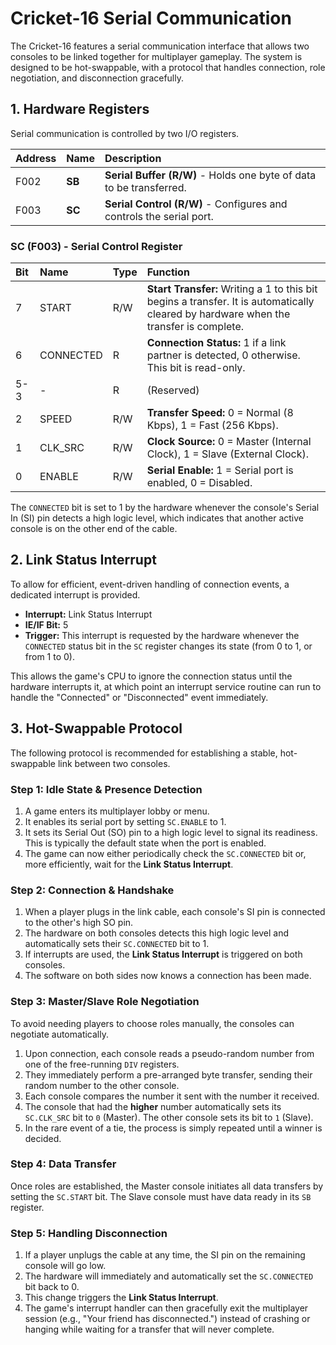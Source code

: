 # **Cricket-16 Serial Communication**

The Cricket-16 features a serial communication interface that allows two consoles to be linked together for multiplayer gameplay. The system is designed to be hot-swappable, with a protocol that handles connection, role negotiation, and disconnection gracefully.

## **1. Hardware Registers**

Serial communication is controlled by two I/O registers.

| Address | Name | Description                                                              |
| :------ | :--- | :----------------------------------------------------------------------- |
| F002    | **SB** | **Serial Buffer (R/W)** - Holds one byte of data to be transferred.      |
| F003    | **SC** | **Serial Control (R/W)** - Configures and controls the serial port.      |

### **SC (F003) - Serial Control Register**

| Bit | Name        | Type | Function                                                                                                                   |
| :-- | :---------- | :--- | :------------------------------------------------------------------------------------------------------------------------- |
| 7   | START       | R/W  | **Start Transfer:** Writing a 1 to this bit begins a transfer. It is automatically cleared by hardware when the transfer is complete. |
| 6   | CONNECTED   | R    | **Connection Status:** 1 if a link partner is detected, 0 otherwise. This bit is read-only.                                |
| 5-3 | -           | R    | (Reserved)                                                                                                               |
| 2   | SPEED       | R/W  | **Transfer Speed:** 0 = Normal (8 Kbps), 1 = Fast (256 Kbps).                                                              |
| 1   | CLK_SRC     | R/W  | **Clock Source:** 0 = Master (Internal Clock), 1 = Slave (External Clock).                                               |
| 0   | ENABLE      | R/W  | **Serial Enable:** 1 = Serial port is enabled, 0 = Disabled.                                                               |

The `CONNECTED` bit is set to 1 by the hardware whenever the console's Serial In (SI) pin detects a high logic level, which indicates that another active console is on the other end of the cable.

## **2. Link Status Interrupt**

To allow for efficient, event-driven handling of connection events, a dedicated interrupt is provided.

-   **Interrupt:** Link Status Interrupt
-   **IE/IF Bit:** 5
-   **Trigger:** This interrupt is requested by the hardware whenever the `CONNECTED` status bit in the `SC` register changes its state (from 0 to 1, or from 1 to 0).

This allows the game's CPU to ignore the connection status until the hardware interrupts it, at which point an interrupt service routine can run to handle the "Connected" or "Disconnected" event immediately.

## **3. Hot-Swappable Protocol**

The following protocol is recommended for establishing a stable, hot-swappable link between two consoles.

### **Step 1: Idle State & Presence Detection**

1.  A game enters its multiplayer lobby or menu.
2.  It enables its serial port by setting `SC.ENABLE` to 1.
3.  It sets its Serial Out (SO) pin to a high logic level to signal its readiness. This is typically the default state when the port is enabled.
4.  The game can now either periodically check the `SC.CONNECTED` bit or, more efficiently, wait for the **Link Status Interrupt**.

### **Step 2: Connection & Handshake**

1.  When a player plugs in the link cable, each console's SI pin is connected to the other's high SO pin.
2.  The hardware on both consoles detects this high logic level and automatically sets their `SC.CONNECTED` bit to 1.
3.  If interrupts are used, the **Link Status Interrupt** is triggered on both consoles.
4.  The software on both sides now knows a connection has been made.

### **Step 3: Master/Slave Role Negotiation**

To avoid needing players to choose roles manually, the consoles can negotiate automatically.

1.  Upon connection, each console reads a pseudo-random number from one of the free-running `DIV` registers.
2.  They immediately perform a pre-arranged byte transfer, sending their random number to the other console.
3.  Each console compares the number it sent with the number it received.
4.  The console that had the **higher** number automatically sets its `SC.CLK_SRC` bit to `0` (Master). The other console sets its bit to `1` (Slave).
5.  In the rare event of a tie, the process is simply repeated until a winner is decided.

### **Step 4: Data Transfer**

Once roles are established, the Master console initiates all data transfers by setting the `SC.START` bit. The Slave console must have data ready in its `SB` register.

### **Step 5: Handling Disconnection**

1.  If a player unplugs the cable at any time, the SI pin on the remaining console will go low.
2.  The hardware will immediately and automatically set the `SC.CONNECTED` bit back to 0.
3.  This change triggers the **Link Status Interrupt**.
4.  The game's interrupt handler can then gracefully exit the multiplayer session (e.g., "Your friend has disconnected.") instead of crashing or hanging while waiting for a transfer that will never complete.
